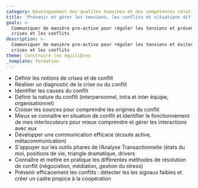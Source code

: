 ```yaml
---
category: Développement des qualités humaines et des compétences relationnelles
title: 'Prévenir et gérer les tensions, les conflits et situations difficiles'
goals: >-
  Communiquer de manière pro-active pour réguler les tensions et prévenir les
  crises et les conflits
description: >-
  Communiquer de manière pro-active pour réguler les tensions et éviter les
  crises et les conflits
theme: Construire les équilibres
_template: formation
---
```


* Définir les notions de crises et de conflit
* Réaliser un diagnostic de la crise ou du conflit
* Identifier les causes du conflit
* Définir la nature du conflit (interpersonnel, intra et inter équipe, organisationnel)
* Croiser les sources pour comprendre les origines du conflit
* Mieux se connaître en situation de conflit et identifier le fonctionnement de mes interlocuteurs pour mieux comprendre et gérer les interactions avec eux
* Développer une communication efficace (écoute active, métacommunication) 
* S'appuyer sur les outils phares de l’Analyse Transactionnelle (états du moi, positions de vie, triangle dramatique, drivers
*  Connaître et mettre en pratique les différentes méthodes de résolution de conflit (négociation, médiation, gestion du stress)
* Prévenir efficacement les conflits : détecter les les signaux faibles et créer un cadre propice à la coopération
